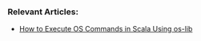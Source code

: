 ### Relevant Articles:

- [How to Execute OS Commands in Scala Using os-lib](https://www.baeldung.com/scala/os-lib)
